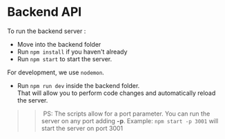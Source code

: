 # Backend API 

To run the backend server : 

* Move into the backend folder
* Run `npm install` if you haven't already
* Run `npm start` to start the server. 

For development, we use `nodemon`.
* Run `npm run dev` inside the backend folder.  
That will allow you to perform code changes and automatically reload the server. 

>> PS: The scripts allow for a port parameter. You can run the server on any port adding **-p**. Example: `npm start -p 3001` will start the server on port 3001


